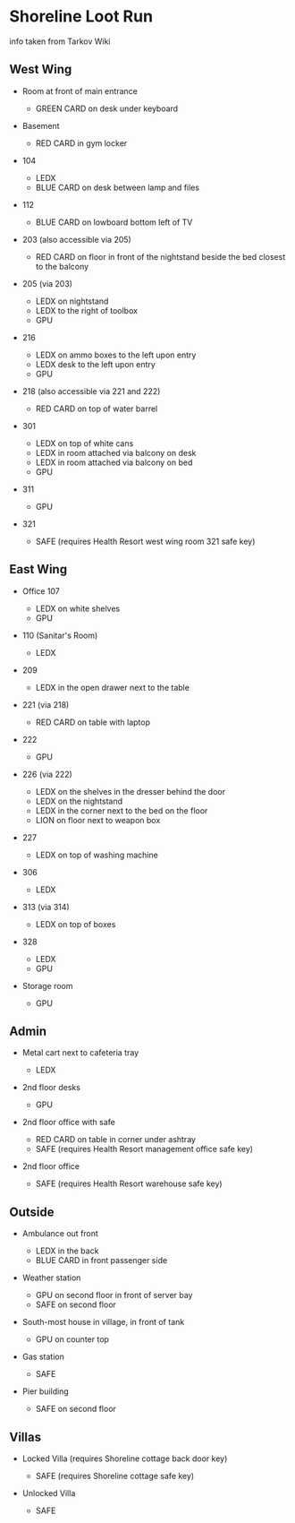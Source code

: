 # Shoreline Loot Run
info taken from Tarkov Wiki

## West Wing

- Room at front of main entrance
  - GREEN CARD on desk under keyboard

- Basement
  - RED CARD in gym locker

- 104
  - LEDX
  - BLUE CARD on desk between lamp and files

- 112
  - BLUE CARD on lowboard bottom left of TV

- 203 (also accessible via 205)
  - RED CARD on floor in front of the nightstand beside the bed closest to the balcony

- 205 (via 203)
  - LEDX on nightstand
  - LEDX to the right of toolbox
  - GPU

- 216
  - LEDX on ammo boxes to the left upon entry
  - LEDX desk to the left upon entry
  - GPU

- 218 (also accessible via 221 and 222)
  - RED CARD on top of water barrel

- 301
  - LEDX on top of white cans
  - LEDX in room attached via balcony on desk
  - LEDX in room attached via balcony on bed
  - GPU

- 311
  - GPU

- 321
  - SAFE (requires Health Resort west wing room 321 safe key)


## East Wing

- Office 107
  - LEDX on white shelves
  - GPU

- 110 (Sanitar's Room)
  - LEDX

- 209
  - LEDX in the open drawer next to the table

- 221 (via 218)
  - RED CARD on table with laptop

- 222
  - GPU

- 226 (via 222)
  - LEDX on the shelves in the dresser behind the door
  - LEDX on the nightstand
  - LEDX in the corner next to the bed on the floor
  - LION on floor next to weapon box

- 227
  - LEDX on top of washing machine

- 306
  - LEDX

- 313 (via 314)
  - LEDX on top of boxes

- 328
  - LEDX
  - GPU

- Storage room
  - GPU

## Admin

- Metal cart next to cafeteria tray
  - LEDX

- 2nd floor desks
  - GPU

- 2nd floor office with safe
  - RED CARD on table in corner under ashtray
  - SAFE (requires Health Resort management office safe key)

- 2nd floor office
  - SAFE (requires Health Resort warehouse safe key)

## Outside

- Ambulance out front
  - LEDX in the back
  - BLUE CARD in front passenger side

- Weather station
  - GPU on second floor in front of server bay
  - SAFE on second floor

- South-most house in village, in front of tank
  - GPU on counter top

- Gas station
  - SAFE

- Pier building
  - SAFE on second floor

## Villas

- Locked Villa (requires Shoreline cottage back door key)
  - SAFE (requires Shoreline cottage safe key)

- Unlocked Villa
  - SAFE

